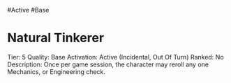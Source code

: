#Active 
#Base 
# Natural Tinkerer
Tier: 5
Quality: Base
Activation: Active (Incidental, Out Of Turn)
Ranked: No
Description: Once per game session, the character may reroll any one Mechanics, or Engineering check.